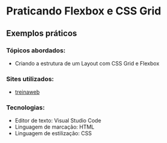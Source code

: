 # Praticando Flexbox e CSS Grid
 
 ## Exemplos práticos
 
 ### Tópicos abordados:
 <ul>
 <li> Criando a estrutura de um Layout com CSS Grid e Flexbox </li>
 </ul>
 
### Sites utilizados:
<ul>
<li> <a href="https://www.treinaweb.com.br/blog/criando-a-estrutura-de-um-layout-com-css-grid-e-flexbox">treinaweb</a> </li>
</ul>

### Tecnologias:
<ul>
<li> Editor de texto: Visual Studio Code </li>
<li> Linguagem de marcação:  HTML </li>
<li> Linguagem de estilização:  CSS </li>

</ul>

